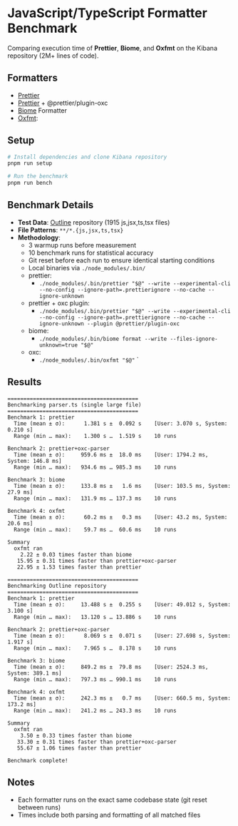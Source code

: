 # JavaScript/TypeScript Formatter Benchmark

Comparing execution time of **Prettier**, **Biome**, and **Oxfmt** on the Kibana repository (2M+ lines of code).

## Formatters

- [Prettier](https://prettier.io/)
- [Prettier](https://prettier.io/) + @prettier/plugin-oxc
- [Biome](https://biomejs.dev/) Formatter
- [Oxfmt](https://oxc.rs):

## Setup

```bash
# Install dependencies and clone Kibana repository
pnpm run setup

# Run the benchmark
pnpm run bench
```

## Benchmark Details

- **Test Data**: [Outline](https://github.com/outline/outline) repository (1915 js,jsx,ts,tsx files)
- **File Patterns**: `**/*.{js,jsx,ts,tsx}`
- **Methodology**:
  - 3 warmup runs before measurement
  - 10 benchmark runs for statistical accuracy
  - Git reset before each run to ensure identical starting conditions
  - Local binaries via `./node_modules/.bin/`
  - prettier:
    - `./node_modules/.bin/prettier "$@" --write --experimental-cli --no-config --ignore-path=.prettierignore --no-cache --ignore-unknown`
  - prettier + oxc plugin:
    - `./node_modules/.bin/prettier "$@" --write --experimental-cli --no-config --ignore-path=.prettierignore --no-cache --ignore-unknown --plugin @prettier/plugin-oxc`
  - biome:
    - `./node_modules/.bin/biome format --write --files-ignore-unknown=true "$@"`
  - oxc:
    - `./node_modules/.bin/oxfmt "$@"`
`

## Results

<!-- BENCHMARK_RESULTS_START -->
```
=========================================
Benchmarking parser.ts (single large file)
=========================================
Benchmark 1: prettier
  Time (mean ± σ):      1.381 s ±  0.092 s    [User: 3.070 s, System: 0.210 s]
  Range (min … max):    1.300 s …  1.519 s    10 runs
 
Benchmark 2: prettier+oxc-parser
  Time (mean ± σ):     959.6 ms ±  18.0 ms    [User: 1794.2 ms, System: 146.8 ms]
  Range (min … max):   934.6 ms … 985.3 ms    10 runs
 
Benchmark 3: biome
  Time (mean ± σ):     133.8 ms ±   1.6 ms    [User: 103.5 ms, System: 27.9 ms]
  Range (min … max):   131.9 ms … 137.3 ms    10 runs
 
Benchmark 4: oxfmt
  Time (mean ± σ):      60.2 ms ±   0.3 ms    [User: 43.2 ms, System: 20.6 ms]
  Range (min … max):    59.7 ms …  60.6 ms    10 runs
 
Summary
  oxfmt ran
    2.22 ± 0.03 times faster than biome
   15.95 ± 0.31 times faster than prettier+oxc-parser
   22.95 ± 1.53 times faster than prettier

=========================================
Benchmarking Outline repository
=========================================
Benchmark 1: prettier
  Time (mean ± σ):     13.488 s ±  0.255 s    [User: 49.012 s, System: 3.100 s]
  Range (min … max):   13.120 s … 13.886 s    10 runs
 
Benchmark 2: prettier+oxc-parser
  Time (mean ± σ):      8.069 s ±  0.071 s    [User: 27.698 s, System: 1.917 s]
  Range (min … max):    7.965 s …  8.178 s    10 runs
 
Benchmark 3: biome
  Time (mean ± σ):     849.2 ms ±  79.8 ms    [User: 2524.3 ms, System: 389.1 ms]
  Range (min … max):   797.3 ms … 990.1 ms    10 runs
 
Benchmark 4: oxfmt
  Time (mean ± σ):     242.3 ms ±   0.7 ms    [User: 660.5 ms, System: 173.2 ms]
  Range (min … max):   241.2 ms … 243.3 ms    10 runs
 
Summary
  oxfmt ran
    3.50 ± 0.33 times faster than biome
   33.30 ± 0.31 times faster than prettier+oxc-parser
   55.67 ± 1.06 times faster than prettier

Benchmark complete!
```
<!-- BENCHMARK_RESULTS_END -->

## Notes

- Each formatter runs on the exact same codebase state (git reset between runs)
- Times include both parsing and formatting of all matched files
